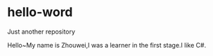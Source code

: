 # hello-word
Just another repository

Hello~My name is Zhouwei,I was a learner in the first stage.I like C#.
